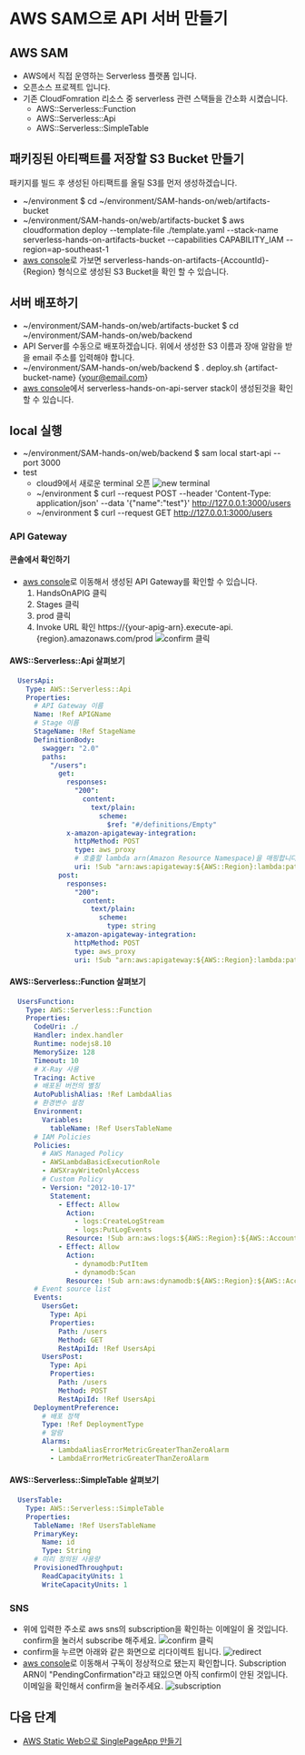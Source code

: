 # AWS SAM으로 API 서버 만들기

## AWS SAM

- AWS에서 직접 운영하는 Serverless 플랫폼 입니다.
- 오픈소스 프로젝트 입니다.
- 기존 CloudFomration 리소스 중 serverless 관련 스택들을 간소화 시켰습니다.
  - AWS::Serverless::Function
  - AWS::Serverless::Api
  - AWS::Serverless::SimpleTable

## 패키징된 아티팩트를 저장할 S3 Bucket 만들기

패키지를 빌드 후 생성된 아티팩트를 올릴 S3를 먼저 생성하겠습니다.
- ~/environment $ cd ~/environment/SAM-hands-on/web/artifacts-bucket
- ~/environment/SAM-hands-on/web/artifacts-bucket $ aws cloudformation deploy --template-file ./template.yaml --stack-name serverless-hands-on-artifacts-bucket --capabilities CAPABILITY_IAM --region=ap-southeast-1
- [aws console](https://s3.console.aws.amazon.com/s3/buckets/?region=ap-southeast-1)로 가보면 serverless-hands-on-artifacts-{AccountId}-{Region} 형식으로 생성된 S3 Bucket을 확인 할 수 있습니다.

## 서버 배포하기

- ~/environment/SAM-hands-on/web/artifacts-bucket $ cd ~/environment/SAM-hands-on/web/backend
-  API Server를 수동으로 배포하겠습니다. 위에서 생성한 S3 이름과 장애 알람을 받을 email 주소를 입력해야 합니다.
  - ~/environment/SAM-hands-on/web/backend $ . deploy.sh {artifact-bucket-name} {your@email.com}
- [aws console](https://ap-southeast-1.console.aws.amazon.com/cloudformation/home?region=ap-southeast-1)에서 serverless-hands-on-api-server stack이 생성된것을 확인 할 수 있습니다.

## local 실행

- ~/environment/SAM-hands-on/web/backend $ sam local start-api --port 3000
- test
  - cloud9에서 새로운 terminal 오픈
![new terminal](/web/backend/images/c9-terminal.png)
  - ~/environment $ curl --request POST --header 'Content-Type: application/json' --data '{"name":"test"}' http://127.0.0.1:3000/users
  - ~/environment $ curl --request GET http://127.0.0.1:3000/users

### API Gateway

#### 콘솔에서 확인하기

- [aws console](https://ap-southeast-1.console.aws.amazon.com/apigateway/home?region=ap-southeast-1#/apis)로 이동해서 생성된 API Gateway를 확인할 수 있습니다.
  1. HandsOnAPIG 클릭
  2. Stages 클릭
  3. prod 클릭
  4. Invoke URL 확인 https://{your-apig-arn}.execute-api.{region}.amazonaws.com/prod
![confirm 클릭](/web/backend/images/apig.png)

#### AWS::Serverless::Api 살펴보기
```yaml
  UsersApi:
    Type: AWS::Serverless::Api
    Properties:
      # API Gateway 이름
      Name: !Ref APIGName
      # Stage 이름
      StageName: !Ref StageName
      DefinitionBody:
        swagger: "2.0"
        paths:
          "/users":
            get:
              responses:
                "200":
                  content:
                    text/plain:
                      scheme:
                        $ref: "#/definitions/Empty"
              x-amazon-apigateway-integration:
                httpMethod: POST
                type: aws_proxy
                # 호출할 lambda arn(Amazon Resource Namespace)을 매핑합니다.
                uri: !Sub "arn:aws:apigateway:${AWS::Region}:lambda:path/2015-03-31/functions/${MainFunction.Arn}:${LambdaAlias}/invocations"                        
            post:
              responses:
                "200":
                  content:
                    text/plain:
                      scheme:
                        type: string                
              x-amazon-apigateway-integration:
                httpMethod: POST
                type: aws_proxy
                uri: !Sub "arn:aws:apigateway:${AWS::Region}:lambda:path/2015-03-31/functions/${MainFunction.Arn}:${LambdaAlias}/invocations"                          
```  

#### AWS::Serverless::Function 살펴보기

```yaml
  UsersFunction:                        
    Type: AWS::Serverless::Function
    Properties:
      CodeUri: ./
      Handler: index.handler
      Runtime: nodejs8.10
      MemorySize: 128
      Timeout: 10
      # X-Ray 사용
      Tracing: Active
      # 배포된 버전의 별칭
      AutoPublishAlias: !Ref LambdaAlias
      # 환경변수 설정
      Environment:
        Variables:
          tableName: !Ref UsersTableName
      # IAM Policies
      Policies:
        # AWS Managed Policy
        - AWSLambdaBasicExecutionRole
        - AWSXrayWriteOnlyAccess
        # Custom Policy
        - Version: "2012-10-17"
          Statement:
            - Effect: Allow
              Action:
                - logs:CreateLogStream
                - logs:PutLogEvents
              Resource: !Sub arn:aws:logs:${AWS::Region}:${AWS::AccountId}:log-group:/aws/lambda/*
            - Effect: Allow
              Action:
                - dynamodb:PutItem
                - dynamodb:Scan
              Resource: !Sub arn:aws:dynamodb:${AWS::Region}:${AWS::AccountId}:table/${UsersTableName}
      # Event source list
      Events:
        UsersGet:
          Type: Api
          Properties:
            Path: /users
            Method: GET
            RestApiId: !Ref UsersApi
        UsersPost:
          Type: Api
          Properties:
            Path: /users
            Method: POST
            RestApiId: !Ref UsersApi            
      DeploymentPreference:
        # 배포 정책
        Type: !Ref DeploymentType
        # 알람
        Alarms:
          - LambdaAliasErrorMetricGreaterThanZeroAlarm
          - LambdaErrorMetricGreaterThanZeroAlarm                         
``` 

#### AWS::Serverless::SimpleTable 살펴보기
```yaml
  UsersTable:
    Type: AWS::Serverless::SimpleTable
    Properties:
      TableName: !Ref UsersTableName
      PrimaryKey:
        Name: id
        Type: String
      # 미리 정의된 사용량
      ProvisionedThroughput:
        ReadCapacityUnits: 1
        WriteCapacityUnits: 1
```

### SNS

- 위에 입력한 주소로 aws sns의 subscription을 확인하는 이메일이 올 것입니다. confirm을 눌러서 subscribe 해주세요.
![confirm 클릭](/web/backend/images/sns-email-confirm-subscription.png)
- confirm을 누르면 아래와 같은 화면으로 리다이렉트 됩니다.
![redirect](/web/backend/images/sns-email-confirmed.png) 
- [aws console](https://ap-southeast-1.console.aws.amazon.com/sns/v2/home?region=ap-southeast-1#/subscriptions)로 이동해서 구독이 정상적으로 됐는지 확인합니다. Subscription ARN이 "PendingConfirmation"라고 돼있으면 아직 confirm이 안된 것입니다. 이메일을 확인해서 confirm을 눌러주세요. 
![subscription](/web/backend/images/sns-subcription.png)


## 다음 단계
- [AWS Static Web으로 SinglePageApp 만들기](../frontend)